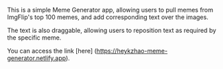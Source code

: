 This is a simple Meme Generator app, allowing users to pull memes from 
ImgFlip's top 100 memes, and add corresponding text over the images. 

The text is also draggable, allowing users to reposition text as required by 
the specific meme. 

You can access the link [here] (https://heykzhao-meme-generator.netlify.app).